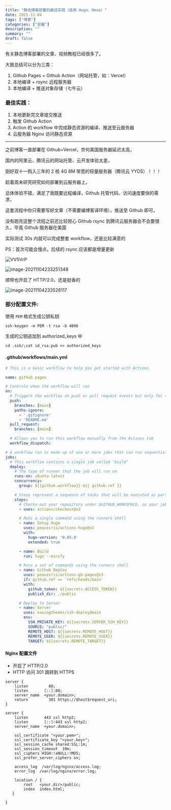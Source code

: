```yaml
---
title: "静态博客部署的最佳实践（适用 Hugo、Hexo）"
date: 2021-11-04
tags: ["博客"]
categories: ["部署"]
description: ""
summary: ""
draft: false
---
```


有关静态博客部署的文章、视频教程已经很多了。

大致总结可以分为三类：

1. Github Pages + Github Action（网站托管，如：Vercel）
2. 本地编译 + rsync 远程服务器
3. 本地编译 + 推送对象存储（七牛云）

### 最佳实践：

1. 本地更新完文章提交推送
2. 触发 Github Action
3. Action 的 workflow 中完成静态资源的编译、推送至云服务器
4. 云服务器 Nginx 访问静态资源

------

之前博客一直部署在 Github+Vercel，奈何美国服务器延迟太高，

国内的阿里云、腾讯云的网站托管、云开发体验太差，

刚好双十一购入三年的 2 核 4G 8M 带宽的轻量服务器（腾讯云 YYDS）！！！

趁着周末研究研究如何部署到云服务器上，

总体体验不错，满足了我既要远程编译，Github 托管代码、访问速度要快的需求，

这套流程中你只需要写好文章（不需要编博客译环境），推送至 Github 即可，

没有跑完这整个流程之前还比较担心 Github rsync 到腾讯云服务器会不会要很久，毕竟 Github 服务器在美国

实际测试 30s 内就可以完成整套 workflow，还是比较满意的

PS：首次可能会慢点，后续的 rsync 应该都是增量更新

![VV5VrP](https://img.aladdinding.cn/VV5VrP.png)

![image-20211104233251348](https://img.aladdinding.cn/image-20211104233251348.png)

顺带也开启了 HTTP/2.0，还是挺香的

![image-20211104233528117](https://img.aladdinding.cn/image-20211104233528117.png)

### 部分配置文件:

使用 `PEM` 格式生成公钥私钥

```
ssh-keygen -m PEM -t rsa -b 4096
```

生成的公钥追加到 authorized_keys 中

```
cd .ssh/;cat id_rsa.pub >> authorized_keys
```

#### .github/workflows/main.yml

```yaml
# This is a basic workflow to help you get started with Actions

name: github pages

# Controls when the workflow will run
on:
  # Triggers the workflow on push or pull request events but only for the main branch
  push:
    branches: [main]
    paths-ignore:
      - '.gitignore'
      - 'README.md'
  pull_request:
    branches: [main]

  # Allows you to run this workflow manually from the Actions tab
  workflow_dispatch:

# A workflow run is made up of one or more jobs that can run sequentially or in parallel
jobs:
  # This workflow contains a single job called "build"
  deploy:
    # The type of runner that the job will run on
    runs-on: ubuntu-latest
    concurrency:
      group: ${{github.workflow}}-${{ github.ref }}

    # Steps represent a sequence of tasks that will be executed as part of the job
    steps:
      # Checks-out your repository under $GITHUB_WORKSPACE, so your job can access it
      - uses: actions/checkout@v2

      # Runs a single command using the runners shell
      - name: Setup Hugo
        uses: peaceiris/actions-hugo@v2
        with:
          hugo-version: '0.85.0'
          extended: true

      - name: Build
        run: hugo --minify

      # Runs a set of commands using the runners shell
      - name: Github Deploy
        uses: peaceiris/actions-gh-pages@v3
        if: github.ref == 'refs/heads/main'
        with:
          github_token: ${{secrets.ACCESS_TOKEN}}
          publish_dir: ./public

      # Deploy to Server
      - name: Server
        uses: easingthemes/ssh-deploy@main
        env:
          SSH_PRIVATE_KEY: ${{secrets.SERVER_SSH_KEY}}
          SOURCE: "public/"
          REMOTE_HOST: ${{secrets.REMOTE_HOST}}
          REMOTE_USER: ${{secrets.REMOTE_USER}}
          TARGET: ${{secrets.REMOTE_TARGET}}
```



#### Nginx 配置文件

- 开启了 HTTP/2.0
- HTTP 访问 301 跳转到 HTTPS

```
server {
    listen         80;
    listen       [::]:80;
    server_name  <your.domain>;
    return         301 https://$host$request_uri;
}

server {
    listen       443 ssl http2;
    listen       [::]:443 ssl http2;
    server_name  <your.domain>;

    ssl_certificate "<your.pem>";
    ssl_certificate_key "<your.key>";
    ssl_session_cache shared:SSL:1m;
    ssl_session_timeout  10m;
    ssl_ciphers HIGH:!aNULL:!MD5;
    ssl_prefer_server_ciphers on;

    access_log  /var/log/nginx/access.log;
    error_log  /var/log/nginx/error.log;

    location / {
        root   <your.dir>/public;
        index  index.html;
   }

}
```





